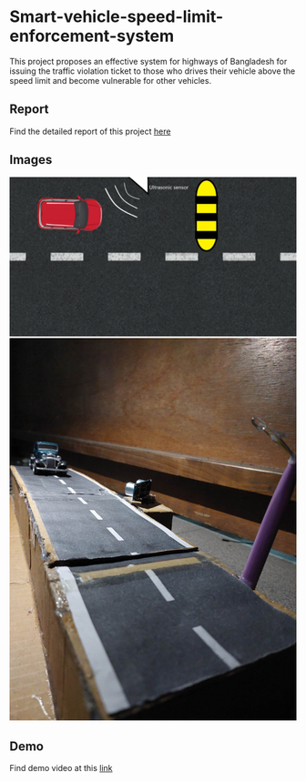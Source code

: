 # Smart-vehicle-speed-limit-enforcement-system
This project proposes an effective system for highways of Bangladesh for issuing the traffic violation ticket to those who drives their vehicle above the speed limit and become vulnerable for other vehicles.
## Report
Find the detailed report of this project [here](https://drive.google.com/file/d/1C9klFF9NPafh3TaHL1QkwQMa4UdmGjHe/view?usp=drivesdk)
## Images
![Alt text](received_1151253975587884.jpeg)
![Alt text](received_1914867565532414.jpeg)

## Demo
Find demo video at this [link](https://youtu.be/8oNjW7YFhG8?si=ggvG3d1rfU0_CTpe)
